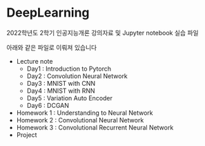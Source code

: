 # DeepLearning
2022학년도 2학기 인공지능개론 강의자료 및 Jupyter notebook 실습 파일

아래와 같은 파일로 이뤄져 있습니다

- Lecture note
  - Day1 : Introduction to Pytorch
  - Day2 : Convolution Neural Network
  - Day3 : MNIST with CNN
  - Day4 : MNIST with RNN
  - Day5 : Variation Auto Encoder
  - Day6 : DCGAN
- Homework 1 : Understanding to Neural Network
- Homework 2 : Convolutional Neural Network
- Homework 3 : Convolutional Recurrent Neural Network
- Project
